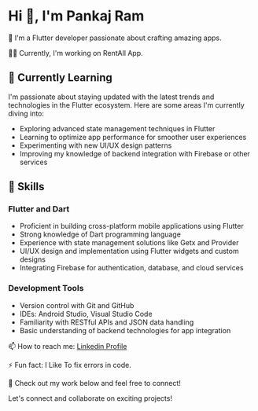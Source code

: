<h1 align="left">Hi 👋, I'm Pankaj Ram</h1>

🚀 I'm a Flutter developer passionate about crafting amazing apps.

👨‍💻 Currently, I'm working on RentAll App.

## 🌱 Currently Learning

I'm passionate about staying updated with the latest trends and technologies in the Flutter ecosystem. Here are some areas I'm currently diving into:
- Exploring advanced state management techniques in Flutter
- Learning to optimize app performance for smoother user experiences
- Experimenting with new UI/UX design patterns
- Improving my knowledge of backend integration with Firebase or other services

## 💼 Skills

### Flutter and Dart
- Proficient in building cross-platform mobile applications using Flutter
- Strong knowledge of Dart programming language
- Experience with state management solutions like Getx and Provider
- UI/UX design and implementation using Flutter widgets and custom designs
- Integrating Firebase for authentication, database, and cloud services

### Development Tools
- Version control with Git and GitHub
- IDEs: Android Studio, Visual Studio Code
- Familiarity with RESTful APIs and JSON data handling
- Basic understanding of backend technologies for app integration

📫 How to reach me: <a href="https://www.linkedin.com/in/pankaj-ram-ab85ba271/">Linkedin Profile </a>

⚡ Fun fact: I Like To fix errors in code. 

🔗 Check out my work below and feel free to connect!


Let's connect and collaborate on exciting projects!
